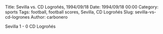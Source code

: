 Title: Sevilla vs. CD Logroñés, 1994/09/18
Date: 1994/09/18 00:00
Category: sports
Tags: football, football scores, Sevilla, CD Logroñés
Slug: sevilla-vs-cd-logrones
Author: carbonero


Sevilla 1 - 0 CD Logroñés

